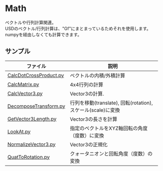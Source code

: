 # Math

ベクトルや行列計算関連。     
USDのベクトル/行列計算は、"Gf"にまとまっているためそれを使用します。      
numpyを経由しなくても計算できます。     

## サンプル

|ファイル|説明|     
|---|---|     
|[CalcDotCrossProduct.py](./CalcDotCrossProduct.py)|ベクトルの内積/外積計算|     
|[CalcMatrix.py](./CalcMatrix.py)|4x4行列の計算|     
|[CalcVector3.py](./CalcVector3.py)|Vector3の計算.|     
|[DecomposeTransform.py](./DecomposeTransform.py)|行列を移動(translate), 回転(rotation), スケール(scale)に変換|     
|[GetVector3Length.py](./GetVector3Length.py)|Vector3の長さを計算|     
|[LookAt.py](./LookAt.py)|指定のベクトルをXYZ軸回転の角度（度数）に変換|     
|[NormalizeVector3.py](./NormalizeVector3.py)|Vector3の正規化|     
|[QuatToRotation.py](./QuatToRotation.py)|クォータニオンと回転角度（度数）の変換|     


